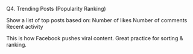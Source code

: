 Q4. Trending Posts (Popularity Ranking)

Show a list of top posts based on:
Number of likes
Number of comments
Recent activity

This is how Facebook pushes viral content. Great practice for sorting & ranking.